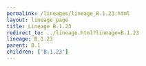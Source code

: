 ```yaml
---
permalink: /lineages/lineage_B.1.23.html
layout: lineage_page
title: Lineage B.1.23
redirect_to: ../lineage.html?lineage=B.1.23
lineage: B.1.23
parent: B.1
children: ['B.1.23']
---
```

